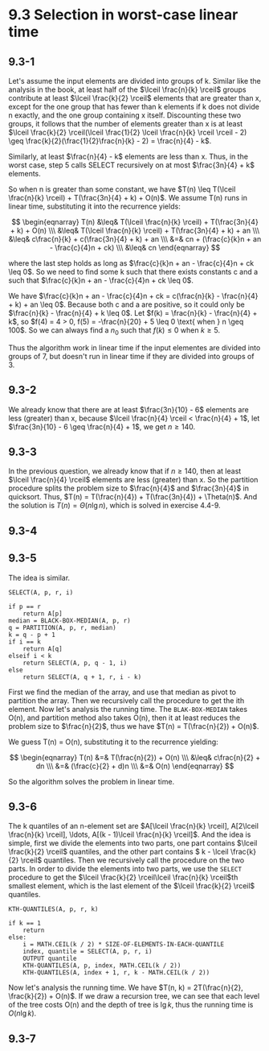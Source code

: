# 9.3 Selection in worst-case linear time
## 9.3-1
Let's assume the input elements are divided into groups of k. Similar like the analysis in the book, at least half of the $\lceil \frac{n}{k} \rceil$ groups contribute at least $\lceil \frac{k}{2} \rceil$ elements that are greater than x, except for the one group that has fewer than k elements if k does not divide n exactly, and the one group containing x itself. Discounting these two groups, it follows that the number of elements greater than x is at least $\lceil \frac{k}{2} \rceil(\lceil \frac{1}{2} \lceil \frac{n}{k} \rceil \rceil - 2) \geq \frac{k}{2}(\frac{1}{2}\frac{n}{k} - 2) = \frac{n}{4} - k$.

Similarly, at least $\frac{n}{4} - k$ elements are less than x. Thus, in the worst case, step 5 calls SELECT recursively on at most $\frac{3n}{4} + k$ elements.

So when n is greater than some constant, we have $T(n) \leq T(\lceil \frac{n}{k} \rceil) + T(\frac{3n}{4} + k) + O(n)$. We assume T(n) runs in linear time, substituting it into the recurrence yields:

$$
\begin{eqnarray}
T(n) &\leq& T(\lceil \frac{n}{k} \rceil) + T(\frac{3n}{4} + k) + O(n) \\\
&\leq& T(\lceil \frac{n}{k} \rceil) + T(\frac{3n}{4} + k) + an \\\
&\leq& c\frac{n}{k} + c(\frac{3n}{4} + k) + an \\\
&=& cn + (\frac{c}{k}n + an - \frac{c}{4}n + ck) \\\
&\leq& cn
\end{eqnarray}
$$

where the last step holds as long as $\frac{c}{k}n + an - \frac{c}{4}n + ck \leq 0$. So we need to find some k such that there exists constants c and a such that $\frac{c}{k}n + an - \frac{c}{4}n + ck \leq 0$.

We have $\frac{c}{k}n + an - \frac{c}{4}n + ck = c(\frac{n}{k} - \frac{n}{4} + k) + an \leq 0$. Because both c and a are positive, so it could only be $\frac{n}{k} - \frac{n}{4} + k \leq 0$. Let $f(k) = \frac{n}{k} - \frac{n}{4} + k$, so $f(4) = 4 > 0, f(5) = -\frac{n}{20} + 5 \leq 0 \text{ when } n \geq 100$. So we can always find a $n_0$ such that $f(k) \leq 0$ when $k \geq 5$.

Thus the algorithm work in linear time if the input elementes are divided into groups of 7, but doesn't run in linear time if they are divided into groups of 3.

## 9.3-2
We already know that there are at least $\frac{3n}{10} - 6$ elements are less (greater) than x, because $\lceil \frac{n}{4} \rceil < \frac{n}{4} + 1$, let $\frac{3n}{10} - 6 \geq \frac{n}{4} + 1$, we get $n \geq 140$.

## 9.3-3
In the previous question, we already know that if $n \geq 140$, then at least $\lceil \frac{n}{4} \rceil$ elements are less (greater) than x. So the partition procedure splits the problem size to $\frac{n}{4}$ and $\frac{3n}{4}$ in quicksort. Thus, $T(n) = T(\frac{n}{4}) + T(\frac{3n}{4}) + \Theta(n)$. And the solution is $T(n) = \Theta(n\lg{n})$, which is solved in exercise 4.4-9.

## 9.3-4

## 9.3-5
The idea is similar.

```
SELECT(A, p, r, i)

if p == r
    return A[p]
median = BLACK-BOX-MEDIAN(A, p, r)
q = PARTITION(A, p, r, median)
k = q - p + 1
if i == k
    return A[q]
elseif i < k
    return SELECT(A, p, q - 1, i)
else
    return SELECT(A, q + 1, r, i - k)
```

First we find the median of the array, and use that median as pivot to partition the array. Then we recursively call the procedure to get the ith element. Now let's analysis the running time. The `BLAK-BOX-MEDIAN` takes O(n), and partition method also takes O(n), then it at least reduces the problem size to $\frac{n}{2}$, thus we have $T(n) = T(\frac{n}{2}) + O(n)$.

We guess T(n) = O(n), substituting it to the recurrence yielding:

$$
\begin{eqnarray}
T(n) &=& T(\frac{n}{2}) + O(n) \\\
&\leq& c\frac{n}{2} + dn \\\
&=& (\frac{c}{2} + d)n \\\
&=& O(n)
\end{eqnarray}
$$

So the algorithm solves the problem in linear time.

## 9.3-6
The k quantiles of an n-element set are $A[\lceil \frac{n}{k} \rceil], A[2\lceil \frac{n}{k} \rceil], \ldots, A[(k - 1)\lceil \frac{n}{k} \rceil]$. And the idea is simple, first we divide the elements into two parts, one part contains $\lceil \frac{k}{2} \rceil$ quantiles, and the other part contains $ k - \lceil \frac{k}{2} \rceil$ quantiles. Then we recursively call the procedure on the two parts. In order to divide the elements into two parts, we use the `SELECT` procedure to get the $\lceil \frac{k}{2} \rceil\lceil \frac{n}{k} \rceil$th smallest element, which is the last element of the $\lceil \frac{k}{2} \rceil$ quantiles.

```
KTH-QUANTILES(A, p, r, k)

if k == 1
    return
else:
    i = MATH.CEIL(k / 2) * SIZE-OF-ELEMENTS-IN-EACH-QUANTILE
    index, quantile = SELECT(A, p, r, i)
    OUTPUT quantile
    KTH-QUANTILES(A, p, index, MATH.CEIL(k / 2))
    KTH-QUANTILES(A, index + 1, r, k - MATH.CEIL(k / 2))
```

Now let's analysis the running time. We have $T(n, k) = 2T(\frac{n}{2}, \frac{k}{2}) + O(n)$. If we draw a recursion tree, we can see that each level of the tree costs O(n) and the depth of tree is $\lg{k}$, thus the running time is $O(n\lg{k})$.

## 9.3-7
